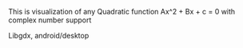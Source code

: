This is visualization of any Quadratic function Ax^2 + Bx + c = 0 with complex number support

Libgdx, android/desktop
